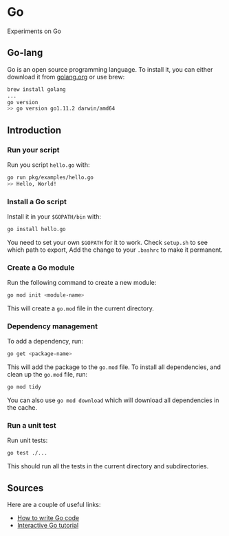 # Go

Experiments on Go

## Go-lang

Go is an open source programming language.
To install it, you can either download it from [golang.org](https://golang.org/) or use brew:

```bash
brew install golang
...
go version
>> go version go1.11.2 darwin/amd64
```

## Introduction

### Run your script

Run you script `hello.go` with:

```bash
go run pkg/examples/hello.go
>> Hello, World!
```

### Install a Go script

Install it in your `$GOPATH/bin` with:

```bash
go install hello.go
```

You need to set your own `$GOPATH` for it to work. 
Check `setup.sh` to see which path to export, Add the change to your `.bashrc` to make it permanent.

### Create a Go module

Run the following command to create a new module:

```bash
go mod init <module-name>
```

This will create a `go.mod` file in the current directory.

### Dependency management

To add a dependency, run:

```bash
go get <package-name>
```

This will add the package to the `go.mod` file.
To install all dependencies, and clean up the `go.mod` file, run:

```bash
go mod tidy
```

You can also use `go mod download` which will download all dependencies in the cache.

### Run a unit test

Run unit tests:

```bash
go test ./...
```

This should run all the tests in the current directory and subdirectories.

## Sources

Here are a couple of useful links:

- [How to write Go code](https://golang.org/doc/code.html#Workspaces)
- [Interactive Go tutorial](https://tour.golang.org/welcome/1)